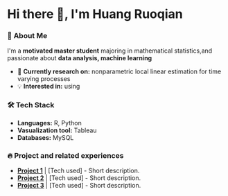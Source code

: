 # Hi there 👋, I'm Huang Ruoqian

### 🚀 **About Me**  
I'm a **motivated master student** majoring in mathematical statistics,and passionate about **data analysis, machine learning**
- 🔭 **Currently research on:** nonparametric local linear estimation for time varying processes   
- 💡 **Interested in:** using 


### 🛠 **Tech Stack**  
- **Languages:** R, Python 
- **Vasualization tool:** Tableau
- **Databases:** MySQL  

### 🔥 **Project and related experiences**  
- **[Project 1](link)** | [Tech used] - Short description.  
- **[Project 2](link)** | [Tech used] - Short description.  
- **[Project 3](link)** | [Tech used] - Short description.  



